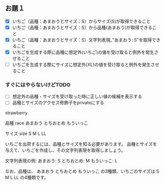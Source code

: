 
## お題１

- [X] いちご（品種：あまおうとサイズ：S）からサイズ(S)が取得できること
- [X] いちご（品種：あまおうとサイズ：S）から品種(あまおう)が取得できること
- [X] いちご（品種：あまおうとサイズ：S）文字列表現_"あまおう: S"を取得できること
- [X] いちごを生成する際に品種に想定外(いちご)の値を受け取ると例外を発生させること
- [ ] いちごを生成する際にサイズに想定外(XL)の値を受け取ると例外を発生させること

### すぐにはやらないけどTODO
- [ ] 想定外の品種・サイズを受け取った時に正しい値の候補を表示する
- [ ] 品種とサイズのアクセス修飾子をprivateにする

strawberry

品種 race
あまおう
とちおとめ
もういっこ

サイズ size
S
M
L
LL


いちごを出荷するには、品種とサイズを知る必要があります。
品種とサイズを与えて、いちごを作成し、その文字列表現を取得しましょう。


文字列表現の例: あまおう: S とちおとめ: M もういっこ: L



なお、品種は、 あまおう とちおとめ もういっこ の3種類、いちごのサイズは S M L LL の4種類です。


